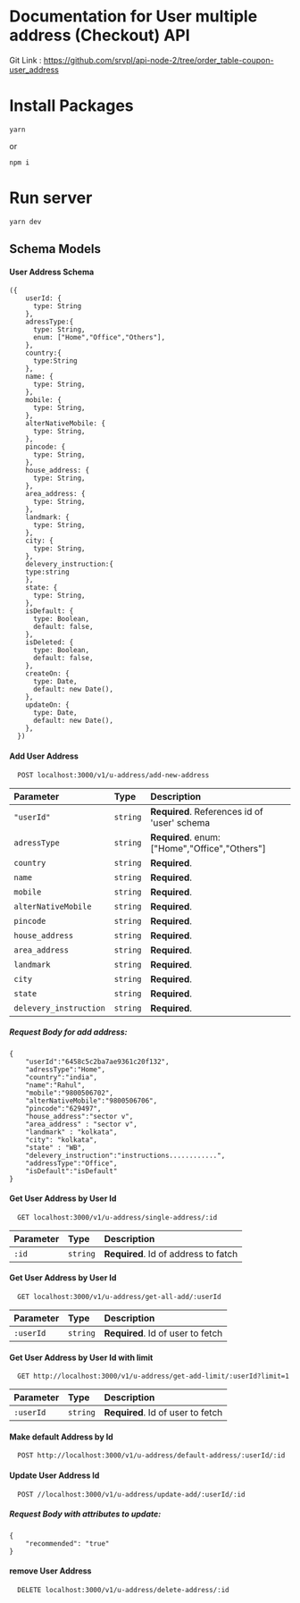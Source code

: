 # Documentation for User multiple address (Checkout) API
Git Link : https://github.com/srvpl/api-node-2/tree/order_table-coupon-user_address
# Install Packages
```
yarn
```
or
```
npm i
```
# Run server
```
yarn dev
```
## Schema Models

#### User Address Schema
```
({
    userId: {
      type: String
    },
    adressType:{
      type: String,
      enum: ["Home","Office","Others"],
    },
    country:{
      type:String
    },
    name: {
      type: String,
    },
    mobile: {
      type: String,
    },
    alterNativeMobile: {
      type: String,
    },
    pincode: {
      type: String,
    },
    house_address: {
      type: String,
    },
    area_address: {
      type: String,
    },
    landmark: {
      type: String,
    },
    city: {
      type: String,
    },
    delevery_instruction:{
    type:string
    },
    state: {
      type: String,
    },
    isDefault: {
      type: Boolean,
      default: false,
    },
    isDeleted: {
      type: Boolean,
      default: false,
    },
    createOn: {
      type: Date,
      default: new Date(),
    },
    updateOn: {
      type: Date,
      default: new Date(),
    },
  })
```
#### Add User Address
```http
  POST localhost:3000/v1/u-address/add-new-address
```
| Parameter | Type     | Description                       |
| :-------- | :------- | :-------------------------------- |
| `"userId"`      | `string` | **Required**. References id of 'user' schema  |
| `adressType`      | `string` | **Required**. enum: ["Home","Office","Others"]  |
| `country`      | `string` | **Required**.  |
| `name`      | `string` | **Required**.  |
| `mobile`      | `string` | **Required**.  |
| `alterNativeMobile`      | `string` | **Required**.  |
| `pincode`      | `string` | **Required**.  |
| `house_address`      | `string` | **Required**.  |
| `area_address`      | `string` | **Required**.  |
| `landmark`      | `string` | **Required**.  |
| `city`      | `string` | **Required**.  |
| `state`      | `string` | **Required**.  |
| `delevery_instruction`      | `string` | **Required**.  |

##### Request Body for add address:
```
{
    "userId":"6458c5c2ba7ae9361c20f132", 
    "adressType":"Home",
    "country":"india",
    "name":"Rahul",
    "mobile":"9800506702",
    "alterNativeMobile":"9800506706",
    "pincode":"629497",
    "house_address":"sector v",
    "area_address" : "sector v",
    "landmark" : "kolkata",
    "city": "kolkata",
    "state" : "WB",
    "delevery_instruction":"instructions............",
    "addressType":"Office",
    "isDefault":"isDefault"
}
```
#### Get User Address by User Id
```http
  GET localhost:3000/v1/u-address/single-address/:id
```
| Parameter | Type     | Description                       |
| :-------- | :------- | :-------------------------------- |
| `:id`      | `string` | **Required**. Id of address to fatch |

#### Get User Address by User Id
```http
  GET localhost:3000/v1/u-address/get-all-add/:userId
```
| Parameter | Type     | Description                       |
| :-------- | :------- | :-------------------------------- |
| `:userId`      | `string` | **Required**. Id of user to fetch |

#### Get User Address by User Id with limit
```http
  GET http://localhost:3000/v1/u-address/get-add-limit/:userId?limit=1
```
| Parameter | Type     | Description                       |
| :-------- | :------- | :-------------------------------- |
| `:userId`      | `string` | **Required**. Id of user to fetch |?limit=1

#### Make default Address by Id
```http
  POST http://localhost:3000/v1/u-address/default-address/:userId/:id
```

#### Update User Address Id
```http
  POST //localhost:3000/v1/u-address/update-add/:userId/:id
```
##### Request Body with attributes to update:
```
{
    "recommended": "true"
}
```
#### remove User Address 
```http
  DELETE localhost:3000/v1/u-address/delete-address/:id
```



